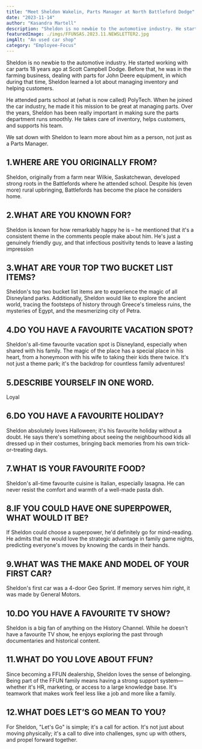 ```yaml
---
title: "Meet Sheldon Wakelin, Parts Manager at North Battleford Dodge"
date: "2023-11-14"
author: "Kasandra Martell"
description: "Sheldon is no newbie to the automotive industry. He started working with car parts 18 years ago at Scott Campbell Dodge. Before that, he was in the farming business, dealing with parts for John Deere equipment, in which during that time, Sheldon learned a lot about managing inventory and helping customers."
featuredImage: ./imgs/FFUNSAS.2023.11.NEWSLETTER2.jpg
imgAlt: "An used car shop"
category: "Employee-Focus"
---
```


Sheldon is no newbie to the automotive industry. He started working with car parts 18 years ago at Scott Campbell Dodge. Before that, he was in the farming business, dealing with parts for John Deere equipment, in which during that time, Sheldon learned a lot about managing inventory and helping customers.

He attended parts school at (what is now called) PolyTech. When he joined the car industry, he made it his mission to be great at managing parts. Over the years, Sheldon has been really important in making sure the parts department runs smoothly. He takes care of inventory, helps customers, and supports his team.

We sat down with Sheldon to learn more about him as a person, not just as a Parts Manager. 


## 1.WHERE ARE YOU ORIGINALLY FROM?

Sheldon, originally from a farm near Wilkie, Saskatchewan, developed strong roots in the Battlefords where he attended school. Despite his (even more) rural upbringing, Battlefords has become the place he  considers home.

## 2.WHAT ARE YOU KNOWN FOR?

Sheldon is known for how remarkably happy he is – he mentioned that it's a consistent theme in the comments people make about him. He's just a genuinely friendly guy, and that infectious positivity tends to leave a lasting impression

## 3.WHAT ARE YOUR TOP TWO BUCKET LIST ITEMS? 

Sheldon's top two bucket list items are to experience the magic of all Disneyland parks. Additionally, Sheldon would like to explore the ancient world, tracing the footsteps of history through Greece's timeless ruins, the mysteries of Egypt, and the mesmerizing city of Petra.

## 4.DO YOU HAVE A FAVOURITE VACATION SPOT?

Sheldon's all-time favourite vacation spot is Disneyland, especially when shared with his family. The magic of the place has a special place in his heart, from a honeymoon with his wife to taking their kids there twice. It's not just a theme park; it's the backdrop for countless family adventures!

## 5.DESCRIBE YOURSELF IN ONE WORD.

Loyal

## 6.DO YOU HAVE A FAVOURITE HOLIDAY?

Sheldon absolutely loves Halloween; it's his favourite holiday without a doubt. He says there's something about seeing the neighbourhood kids all dressed up in their costumes, bringing back memories from his own trick-or-treating days. 

## 7.WHAT IS YOUR FAVOURITE FOOD?

Sheldon's all-time favourite cuisine is Italian, especially lasagna. He can never resist the comfort and warmth of a well-made pasta dish.

## 8.IF YOU COULD HAVE ONE SUPERPOWER, WHAT WOULD IT BE?

If Sheldon could choose a superpower, he'd definitely go for mind-reading. He admits that he would love the strategic advantage in family game nights, predicting everyone's moves by knowing the cards in their hands. 

## 9.WHAT WAS THE MAKE AND MODEL OF YOUR FIRST CAR?

Sheldon's first car was a 4-door Geo Sprint. If memory serves him right, it was made by General Motors.

## 10.DO YOU HAVE A FAVOURITE TV SHOW?

Sheldon is a big fan of anything on the History Channel. While he doesn't have a favourite TV show, he enjoys exploring the past through documentaries and historical content.

## 11.WHAT DO YOU LOVE ABOUT FFUN?

Since becoming a FFUN dealership, Sheldon loves the sense of belonging. Being part of the FFUN family means having a strong support system—whether it's HR, marketing, or access to a large knowledge base. It's teamwork that makes work feel less like a job and more like a family.

## 12.WHAT DOES LET’S GO MEAN TO YOU?

For Sheldon, "Let's Go" is simple; it's a call for action. It's not just about moving physically; it's a call to dive into challenges, sync up with others, and propel forward together.
